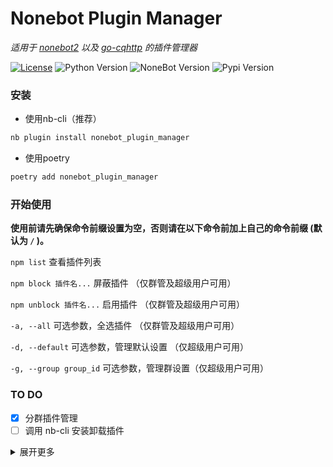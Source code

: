 # Nonebot Plugin Manager

*适用于 [nonebot2](https://github.com/nonebot/nonebot2) 以及 [go-cqhttp](https://github.com/Mrs4s/go-cqhttp) 的插件管理器*

[![License](https://img.shields.io/github/license/Jigsaw111/nonebot_plugin_manager)](LICENSE)
![Python Version](https://img.shields.io/badge/python-3.7.3+-blue.svg)
![NoneBot Version](https://img.shields.io/badge/nonebot-2.0.0a11+-red.svg)
![Pypi Version](https://img.shields.io/pypi/v/nonebot-plugin-manager.svg)

### 安装

* 使用nb-cli（推荐）  

```bash
nb plugin install nonebot_plugin_manager
```

* 使用poetry

```bash
poetry add nonebot_plugin_manager
```

### 开始使用

**使用前请先确保命令前缀设置为空，否则请在以下命令前加上自己的命令前缀 (默认为 `/` )。**

`npm list` 查看插件列表

`npm block 插件名...` 屏蔽插件 （仅群管及超级用户可用）

`npm unblock 插件名...` 启用插件 （仅群管及超级用户可用）

`-a, --all` 可选参数，全选插件 （仅群管及超级用户可用）

`-d, --default` 可选参数，管理默认设置 （仅超级用户可用）

`-g, --group group_id` 可选参数，管理群设置（仅超级用户可用）

### TO DO

- [x] 分群插件管理
- [ ] 调用 nb-cli 安装卸载插件

<details>
<summary>展开更多</summary>

### 原理

使用 `run_preprocessor` 装饰器，在 Matcher 运行之前检测其所属的 Plugin 判断是否打断。

事实上 Nonebot 还是加载了插件，所以只能算是**屏蔽**而非**卸载**。

### Bug

- [ ] 无法停用 Matcher 以外的功能（也就是说无法屏蔽主动发消息的插件，例如 Harukabot ）。
- [x] 目前任何人都可以管理插件

</details>